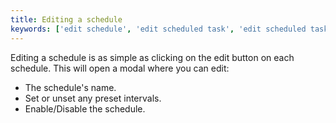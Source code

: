 ```yaml
---
title: Editing a schedule
keywords: ['edit schedule', 'edit scheduled task', 'edit scheduled tasks', 'edit schedule task', 'edit schedule tasks', 'edit scheduled backups', 'edit scheduled restarts']
---
```


Editing a schedule is as simple as clicking on the edit button on each schedule. This will open a modal where you can edit:

- The schedule's name.
- Set or unset any preset intervals.
- Enable/Disable the schedule.